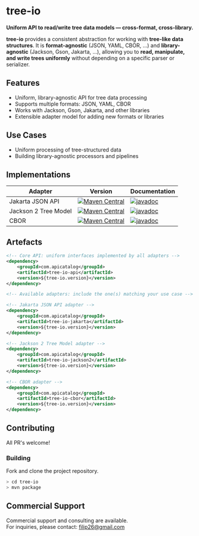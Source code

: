 # tree-io

**Uniform API to read/write tree data models — cross-format, cross-library.**

**tree-io** provides a consistent abstraction for working with **tree-like data structures**.  It is **format-agnostic** (JSON, YAML, CBOR, …) and **library-agnostic** (Jackson, Gson, Jakarta, …),  allowing you to **read, manipulate, and write trees uniformly** without depending on a specific parser or serializer.

## Features

- Uniform, library-agnostic API for tree data processing
- Supports multiple formats: JSON, YAML, CBOR
- Works with Jackson, Gson, Jakarta, and other libraries
- Extensible adapter model for adding new formats or libraries

## Use Cases

- Uniform processing of tree-structured data
- Building library-agnostic processors and pipelines

## Implementations

 Adapter               | Version | Documentation
-----------------------|---------|---------------
 Jakarta JSON API      | [![Maven Central](https://img.shields.io/maven-central/v/com.apicatalog/tree-io-jakarta.svg?label=Maven%20Central)](https://search.maven.org/search?q=g:com.apicatalog%20AND%20a:tree-io-jakarta) | [![javadoc](https://javadoc.io/badge2/com.apicatalog/tree-io-jakarta/javadoc.svg)](https://javadoc.io/doc/com.apicatalog/tree-io-jakarta) 
 Jackson 2 Tree Model  | [![Maven Central](https://img.shields.io/maven-central/v/com.apicatalog/tree-io-jackson.svg?label=Maven%20Central)](https://search.maven.org/search?q=g:com.apicatalog%20AND%20a:tree-io-jackson) | [![javadoc](https://javadoc.io/badge2/com.apicatalog/tree-io-jackson/javadoc.svg)](https://javadoc.io/doc/com.apicatalog/tree-io-jackson) 
 CBOR                  | [![Maven Central](https://img.shields.io/maven-central/v/com.apicatalog/tree-io-cbor.svg?label=Maven%20Central)](https://search.maven.org/search?q=g:com.apicatalog%20AND%20a:tree-io-cbor) | [![javadoc](https://javadoc.io/badge2/com.apicatalog/tree-io-cbor/javadoc.svg)](https://javadoc.io/doc/com.apicatalog/tree-io-cbor) 

## Artefacts

```xml
<!-- Core API: uniform interfaces implemented by all adapters -->
<dependency>
    <groupId>com.apicatalog</groupId>
    <artifactId>tree-io-api</artifactId>
    <version>${tree-io.version}</version>
</dependency>

<!-- Available adapters: include the one(s) matching your use case -->

<!-- Jakarta JSON API adapter -->
<dependency>
    <groupId>com.apicatalog</groupId>
    <artifactId>tree-io-jakarta</artifactId>
    <version>${tree-io.version}</version>
</dependency>

<!-- Jackson 2 Tree Model adapter -->
<dependency>
    <groupId>com.apicatalog</groupId>
    <artifactId>tree-io-jackson2</artifactId>
    <version>${tree-io.version}</version>
</dependency>

<!-- CBOR adapter -->
<dependency>
    <groupId>com.apicatalog</groupId>
    <artifactId>tree-io-cbor</artifactId>
    <version>${tree-io.version}</version>
</dependency>
```

## Contributing

All PR's welcome!

### Building

Fork and clone the project repository.

```bash
> cd tree-io
> mvn package
```

## Commercial Support

Commercial support and consulting are available.  
For inquiries, please contact: filip26@gmail.com
